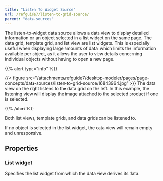 ```yaml
---
title: "Listen To Widget Source"
url: /refguide7/listen-to-grid-source/
parent: "data-sources"
---
```



The listen-to-widget data source allows a data view to display detailed information on an object selected in a list widget on the same page. The data grid, template grid, and list view are list widgets. This is especially useful when displaying large amounts of data, which limits the information available per object, as it allows the user to view details concerning individual objects without having to open a new page.

{{% alert type="info" %}}

{{< figure src="/attachments/refguide7/desktop-modeler/pages/page-concepts/data-sources/listen-to-grid-source/16843964.jpg" >}}
The data view on the right listens to the data grid on the left. In this example, the listening view will display the image attached to the selected product if one is selected.

{{% /alert %}}

Both list views, template grids, and data grids can be listened to.

If no object is selected in the list widget, the data view will remain empty and unresponsive.

## Properties

### List widget

Specifies the list widget from which the data view derives its data.
